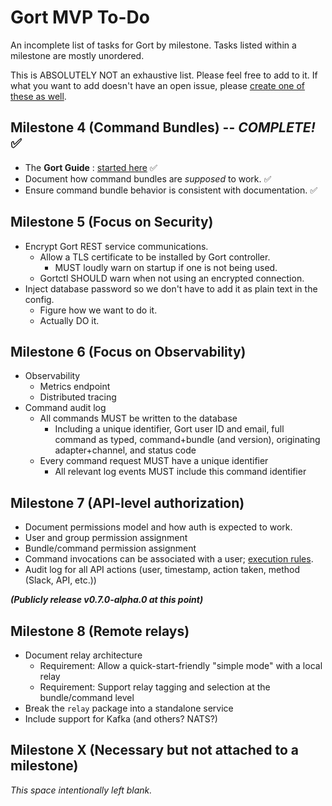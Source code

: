 # Gort MVP To-Do

An incomplete list of tasks for Gort by milestone. Tasks listed within a milestone are mostly unordered.

This is ABSOLUTELY NOT an exhaustive list. Please feel free to add to it. If what you want to add doesn't have an open issue, please [create one of these as well](https://github.com/clockworksoul/Gort/issues).

## Milestone 4 (Command Bundles) -- *COMPLETE!* ✅

- The **Gort Guide** : [started here](https://getgort.github.io/gort-guide/bundles.html) ✅
- Document how command bundles are _supposed_ to work. ✅
- Ensure command bundle behavior is consistent with documentation. ✅

## Milestone 5 (Focus on Security)

- Encrypt Gort REST service communications.
  - Allow a TLS certificate to be installed by Gort controller.
    - MUST loudly warn on startup if one is not being used.
  - Gortctl SHOULD warn when not using an encrypted connection.
- Inject database password so we don't have to add it as plain text in the config.
  - Figure how we want to do it.
  - Actually DO it.

## Milestone 6 (Focus on Observability)

- Observability
  - Metrics endpoint
  - Distributed tracing
- Command audit log
  - All commands MUST be written to the database
    - Including a unique identifier, Gort user ID and email, full command as typed, command+bundle (and version), originating adapter+channel, and status code
  - Every command request MUST have a unique identifier
    - All relevant log events MUST include this command identifier

## Milestone 7 (API-level authorization)

- Document permissions model and how auth is expected to work.
- User and group permission assignment
- Bundle/command permission assignment
- Command invocations can be associated with a user; [execution rules](https://web.archive.org/web/20191130061912/http://book.cog.bot/sections/command_execution_rules.html).
- Audit log for all API actions (user, timestamp, action taken, method (Slack, API, etc.))

***(Publicly release v0.7.0-alpha.0 at this point)***

## Milestone 8 (Remote relays)

- Document relay architecture
  - Requirement: Allow a quick-start-friendly "simple mode" with a local relay
  - Requirement: Support relay tagging and selection at the bundle/command level
- Break the `relay` package into a standalone service
- Include support for Kafka (and others? NATS?)

## Milestone X (Necessary but not attached to a milestone)

_This space intentionally left blank._
